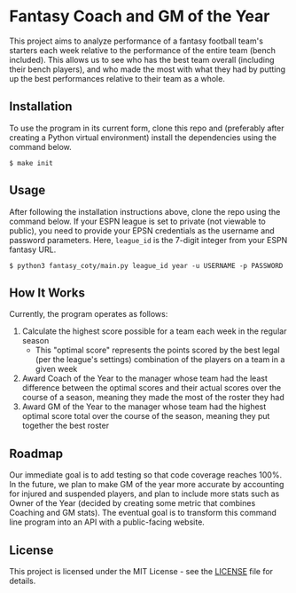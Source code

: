 # Fantasy Coach and GM of the Year

This project aims to analyze performance of a fantasy football team's starters each week relative to the performance of the entire team (bench included). This allows us to see who has the best team overall (including their bench players), and who made the most with what they had by putting up the best performances relative to their team as a whole.

## Installation

To use the program in its current form, clone this repo and (preferably after creating a Python virtual environment) install the dependencies using the command below.

```console
$ make init
```

## Usage

After following the installation instructions above, clone the repo using the command below. If your ESPN league is set to private (not viewable to public), you need to provide your EPSN credentials as the username and password parameters. Here, `league_id` is the 7-digit integer from your ESPN fantasy URL.

```console
$ python3 fantasy_coty/main.py league_id year -u USERNAME -p PASSWORD
```

## How It Works

Currently, the program operates as follows:

1. Calculate the highest score possible for a team each week in the regular season
   - This "optimal score" represents the points scored by the best legal (per the league's settings) combination of the players on a team in a given week
2. Award Coach of the Year to the manager whose team had the least difference between the optimal scores and their actual scores over the course of a season, meaning they made the most of the roster they had
3. Award GM of the Year to the manager whose team had the highest optimal score total over the course of the season, meaning they put together the best roster

## Roadmap

Our immediate goal is to add testing so that code coverage reaches 100%. In the future, we plan to make GM of the year more accurate by accounting for injured and suspended players, and plan to include more stats such as Owner of the Year (decided by creating some metric that combines Coaching and GM stats). The eventual goal is to transform this command line program into an API with a public-facing website.

## License

This project is licensed under the MIT License - see the [LICENSE](LICENSE) file for details.
